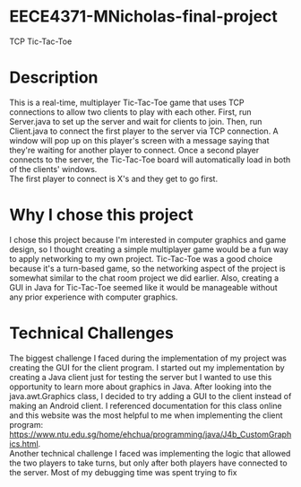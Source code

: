 # EECE4371-MNicholas-final-project
TCP Tic-Tac-Toe

# Description
This is a real-time, multiplayer Tic-Tac-Toe game that uses TCP connections to allow two clients to play with each other. First, run Server.java to set up the server and wait for clients to join. Then, run Client.java to connect the first player to the server via TCP connection. A window will pop up on this player's screen with a message saying that they're waiting for another player to connect. Once a second player connects to the server, the Tic-Tac-Toe board will automatically load in both of the clients' windows.   
The first player to connect is X's and they get to go first.  

# Why I chose this project  
I chose this project because I'm interested in computer graphics and game design, so I thought creating a simple multiplayer game would be a fun way to apply networking to my own project. Tic-Tac-Toe was a good choice because it's a turn-based game, so the networking aspect of the project is somewhat similar to the chat room project we did earlier. Also, creating a GUI in Java for Tic-Tac-Toe seemed like it would be manageable without any prior experience with computer graphics.  

# Technical Challenges  
The biggest challenge I faced during the implementation of my project was creating the GUI for the client program. I started out my implementation by creating a Java client just for testing the server but I wanted to use this opportunity to learn more about graphics in Java. After looking into the java.awt.Graphics class, I decided to try adding a GUI to the client instead of making an Android client. I referenced documentation for this class online and this website was the most helpful to me when implementing the client program: https://www.ntu.edu.sg/home/ehchua/programming/java/J4b_CustomGraphics.html.  
Another technical challenge I faced was implementing the logic that allowed the two players to take turns, but only after both players have connected to the server. Most of my debugging time was spent trying to fix 
